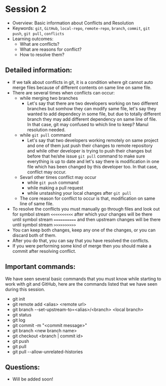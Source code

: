 # Session 2
- Overview: Basic information about Conflicts and Resolution
- Keywords: `git`, `GitHub`, `local-repo`, `remote-repo`, `branch`, `commit`, `git push`, `git pull`, `conflicts`
- Learning outcomes:
  - What are conflicts?
  - What are reasons for conflict?
  - How to resolve them?


## Detailed information:
- If we talk about conflicts in git, it is a condition where git cannot auto merge files because of different contents on same line on same file.
- There are several times when conflicts can occur:
  - while merging two branches
    - Let's say that there are two developers working on two different branches but somhow they can modify same file, let's say they wanted to add dependecy in some file, but due to totally different branch they may add different dependency on same line of file. In that case, git may confused to which line to keep? Manul resolution needed.
  - while `git pull` command
    - Let's say that two developers working remotely on same project and one of them just push their changes to remote repository and while other developer is trying to push their changes but before that he/she issue `git pull` command to make sure everything is up to date and let's say there is modification in one file which has been changed by this developer too. In that case, conflict may occur.
  - Sevarl other times conflict may occur
    - while `git push` command
    - while making a pull request     
    - while unstashing your local changes after `git pull`
  - The core reason for conflict to occur is that, modification on same line of same file.
- To resolve the conflicts you must manually go through files and look out for symbol stream `<<<<<<<<<<` after which your changes will be there until symbol stream `==========` and then upstream changes will be there until symbol stream `>>>>>>>>>>`
- You can keep both changes, keep any one of the changes, or you can discard both of them.
- After you do that, you can say that you have resolved the conflicts.
- If you were performing some kind of merge then you should make a commit after resolving conflict.


## Important commands:
  We have seen several basic commands that you must know while starting to work with git and GitHub, here are the commands listed that we have seen during this session.
  - git init
  - git remote add \<alias> \<remote url>
  - git branch --set-upstream-to=\<alias>/\<branch> \<local branch>
  - git status
  - git log
  - git commit -m "\<commit message>"
  - git branch \<new branch name>
  - git checkout <branch | commit id>
  - git push
  - git pull
  - git pull --allow-unrelated-histories

## Questions:
- Will be added soon!
